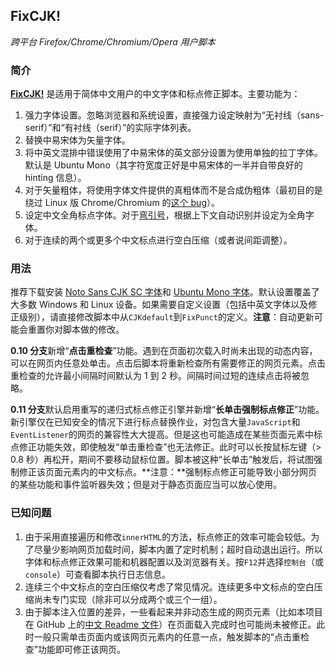 ## FixCJK!
*跨平台 Firefox/Chrome/Chromium/Opera 用户脚本*

### 简介
**[FixCJK!](https://github.com/stecue/fixcjk/)** 是适用于简体中文用户的中文字体和标点修正脚本。主要功能为：

1. 强力字体设置。忽略浏览器和系统设置，直接强力设定映射为“无衬线（sans-serif）”和“有衬线（serif）”的实际字体列表。
2. 替换中易宋体为矢量字体。
3. 将中英文混排中错误使用了中易宋体的英文部分设置为使用单独的拉丁字体。默认是 Ubuntu Mono（其字符宽度正好是中易宋体的一半并自带良好的 hinting 信息）。
4. 对于矢量粗体，将使用字体文件提供的真粗体而不是合成伪粗体（最初目的是绕过 Linux 版 Chrome/Chromium 的[这个 bug](https://bugs.chromium.org/p/chromium/issues/detail?id=448478)）。
5. 设定中文全角标点字体。对于[弯引号](https://www.zhihu.com/question/19616011)，根据上下文自动识别并设定为全角字体。
6. 对于连续的两个或更多个中文标点进行空白压缩（或者说间距调整）。

### 用法
推荐下载安装 [Noto Sans CJK SC 字体](https://www.google.com/get/noto/help/cjk/)和 [Ubuntu Mono 字体](https://www.google.com/fonts/specimen/Ubuntu+Mono)。默认设置覆盖了大多数 Windows 和 Linux 设备。如果需要自定义设置（包括中英文字体以及修正级别），请直接修改脚本中从`CJKdefault`到`FixPunct`的定义。**注意**：自动更新可能会重置你对脚本做的修改。

**0.10 分支**新增“**点击重检查**”功能。遇到在页面初次载入时尚未出现的动态内容，可以在网页内任意处单击。点击后脚本将重新检查所有需要修正的网页元素。点击重检查的允许最小间隔时间默认为 1 到 2 秒。间隔时间过短的连续点击将被忽略。

**0.11 分支**默认启用重写的递归式标点修正引擎并新增“**长单击强制标点修正**”功能。新引擎仅在已知安全的情况下进行标点替换作业，对包含大量`JavaScript`和`EventListener`的网页的兼容性大大提高。但是这也可能造成在某些页面元素中标点修正功能失效，即使触发“单击重检查”也无法修正。此时可以长按鼠标左键（> 0.8 秒）再松开，期间不要移动鼠标位置。脚本被这种“长单击”触发后，将试图强制修正该页面元素内的中文标点。**注意：**强制标点修正可能导致小部分网页的某些功能和事件监听器失效；但是对于静态页面应当可以放心使用。

### 已知问题

1. 由于采用直接遍历和修改`innerHTML`的方法，标点修正的效率可能会较低。为了尽量少影响网页加载时间，脚本内置了定时机制；超时自动退出运行。所以字体和标点修正效果可能和机器配置以及浏览器有关。按`F12`并选择`控制台`（或 `console`）可查看脚本执行日志信息。
2. 连续三个中文标点的空白压缩仅考虑了常见情况。连续更多中文标点的空白压缩尚未专门实现（除非可以分成两个或三个一组）。
3. 由于脚本注入位置的差异，一些看起来并非动态生成的网页元素（比如本项目在 GitHub 上的[中文 Readme 文件](https://github.com/stecue/fixcjk/blob/master/README.md)）在页面载入完成时也可能尚未被修正。此时一般只需单击页面内或该网页元素内的任意一点，触发脚本的“点击重检查”功能即可修正该网页。
